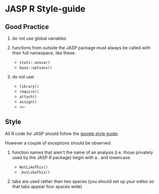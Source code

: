 
JASP R Style-guide
==================

Good Practice
-------------

1. do not use global variables

2. functions from outside the JASP package must always be called with their full namespace, like these:

    * `stats::anova()`
    * `base::options()`
    
3. do not use:

    * `library()`
    * `require()`
    * `attach()`
    * `assign()`
    * `<<-`


Style
-----

All R code for JASP should follow the [google style guide](https://google-styleguide.googlecode.com/svn/trunk/Rguide.xml).

However a couple of exceptions should be observed

1. function names that aren't the name of an analysis (i.e. those
privately used by the JASP R package) begin with a . and lowercase.
    * `NotLikeThis()`
    * `.butLikeThis()`

2. tabs are used rather than two spaces (you should set up your editor so that tabs appear four spaces wide)


